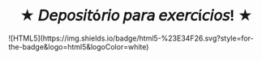 <h1 align="center"> ★ 𝘋𝘦𝘱𝘰𝘴𝘪𝘵ó𝘳𝘪𝘰 𝘱𝘢𝘳𝘢 𝘦𝘹𝘦𝘳𝘤í𝘤𝘪𝘰𝘴! ★ </h1>
![HTML5](https://img.shields.io/badge/html5-%23E34F26.svg?style=for-the-badge&logo=html5&logoColor=white)
